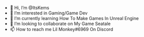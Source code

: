 - 👋 Hi, I’m @ItsKems
- 👀 I’m interested in Gaming/Game Dev
- 🌱 I’m currently learning How To Make Games In Unreal Engine 
- 💞️ I’m looking to collaborate on My Game Seatale
- 📫 How to reach me Lil Monkey#6969 On Discord

